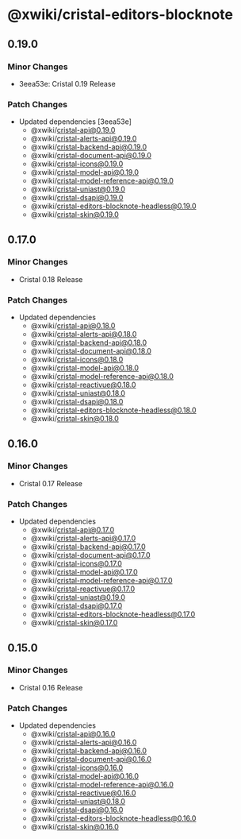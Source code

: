 # @xwiki/cristal-editors-blocknote

## 0.19.0

### Minor Changes

- 3eea53e: Cristal 0.19 Release

### Patch Changes

- Updated dependencies [3eea53e]
  - @xwiki/cristal-api@0.19.0
  - @xwiki/cristal-alerts-api@0.19.0
  - @xwiki/cristal-backend-api@0.19.0
  - @xwiki/cristal-document-api@0.19.0
  - @xwiki/cristal-icons@0.19.0
  - @xwiki/cristal-model-api@0.19.0
  - @xwiki/cristal-model-reference-api@0.19.0
  - @xwiki/cristal-uniast@0.19.0
  - @xwiki/cristal-dsapi@0.19.0
  - @xwiki/cristal-editors-blocknote-headless@0.19.0
  - @xwiki/cristal-skin@0.19.0

## 0.17.0

### Minor Changes

- Cristal 0.18 Release

### Patch Changes

- Updated dependencies
  - @xwiki/cristal-api@0.18.0
  - @xwiki/cristal-alerts-api@0.18.0
  - @xwiki/cristal-backend-api@0.18.0
  - @xwiki/cristal-document-api@0.18.0
  - @xwiki/cristal-icons@0.18.0
  - @xwiki/cristal-model-api@0.18.0
  - @xwiki/cristal-model-reference-api@0.18.0
  - @xwiki/cristal-reactivue@0.18.0
  - @xwiki/cristal-uniast@0.18.0
  - @xwiki/cristal-dsapi@0.18.0
  - @xwiki/cristal-editors-blocknote-headless@0.18.0
  - @xwiki/cristal-skin@0.18.0

## 0.16.0

### Minor Changes

- Cristal 0.17 Release

### Patch Changes

- Updated dependencies
  - @xwiki/cristal-api@0.17.0
  - @xwiki/cristal-alerts-api@0.17.0
  - @xwiki/cristal-backend-api@0.17.0
  - @xwiki/cristal-document-api@0.17.0
  - @xwiki/cristal-icons@0.17.0
  - @xwiki/cristal-model-api@0.17.0
  - @xwiki/cristal-model-reference-api@0.17.0
  - @xwiki/cristal-reactivue@0.17.0
  - @xwiki/cristal-uniast@0.19.0
  - @xwiki/cristal-dsapi@0.17.0
  - @xwiki/cristal-editors-blocknote-headless@0.17.0
  - @xwiki/cristal-skin@0.17.0

## 0.15.0

### Minor Changes

- Cristal 0.16 Release

### Patch Changes

- Updated dependencies
  - @xwiki/cristal-api@0.16.0
  - @xwiki/cristal-alerts-api@0.16.0
  - @xwiki/cristal-backend-api@0.16.0
  - @xwiki/cristal-document-api@0.16.0
  - @xwiki/cristal-icons@0.16.0
  - @xwiki/cristal-model-api@0.16.0
  - @xwiki/cristal-model-reference-api@0.16.0
  - @xwiki/cristal-reactivue@0.16.0
  - @xwiki/cristal-uniast@0.18.0
  - @xwiki/cristal-dsapi@0.16.0
  - @xwiki/cristal-editors-blocknote-headless@0.16.0
  - @xwiki/cristal-skin@0.16.0
